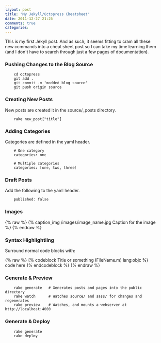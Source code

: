 ```yaml
---
layout: post
title: "My Jekyll/Octopress Cheatsheet"
date: 2011-12-27 21:26
comments: true
categories: 
---
```


This is my first Jekyll post. And as such, it seems fitting to cram all these new commands into a cheat sheet post so I can take my time learning them (and I don't have to search through just a few pages of documentation).

### Pushing Changes to the Blog Source

		cd octopress
		git add .
		git commit -m 'modded blog source'
		git push origin source

### Creating New Posts

New posts are created it in the source/_posts directory.

		rake new_post["title"]

### Adding Categories 

Categories are defined in the yaml header.

		# One category
		categories: one

		# Multiple categories
		categories: [one, two, three]

### Draft Posts

Add the following to the yaml header.

		published: false

### Images

{% raw %}
		{% caption_img /images/image_name.jpg Caption for the image %}
{% endraw %}
		
### Syntax Highlightling

Surround normal code blocks with:

{% raw %}
		{% codeblock Title or something (FileName.m) lang:objc %}
			code here
		{% endcodeblock %}
{% endraw %}

### Generate & Preview

		rake generate   # Generates posts and pages into the public directory
		rake watch      # Watches source/ and sass/ for changes and regenerates
		rake preview    # Watches, and mounts a webserver at http://localhost:4000

### Generate & Deploy

		rake generate
		rake deploy